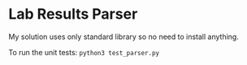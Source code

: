 # Lab Results Parser
My solution uses only standard library so no need to install anything.

To run the unit tests: `python3 test_parser.py`